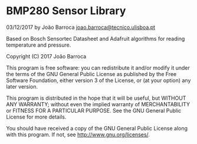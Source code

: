 # BMP280 Sensor Library

03/12/2017 by João Barroca <joao.barroca@tecnico.ulisboa.pt>

Based on Bosch Sensortec Datasheet and Adafruit algorithms for reading temperature and pressure.

Copyright (C) 2017 João Barroca

This program is free software: you can redistribute it and/or modify it under the terms of the GNU General Public License as published by the Free Software Foundation, either version 3 of the License, or (at your option) any later version.

This program is distributed in the hope that it will be useful, but WITHOUT ANY WARRANTY; without even the implied warranty of MERCHANTABILITY or FITNESS FOR A PARTICULAR PURPOSE. See the GNU General Public License for more details.

You should have received a copy of the GNU General Public License along with this program. If not, see <http://www.gnu.org/licenses/>.
